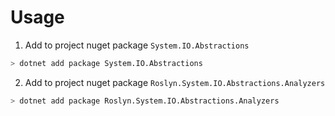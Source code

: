 # Usage
1. Add to project nuget package `System.IO.Abstractions`
``` bash
> dotnet add package System.IO.Abstractions
```
2. Add to project nuget package `Roslyn.System.IO.Abstractions.Analyzers`
``` bash
> dotnet add package Roslyn.System.IO.Abstractions.Analyzers
```

